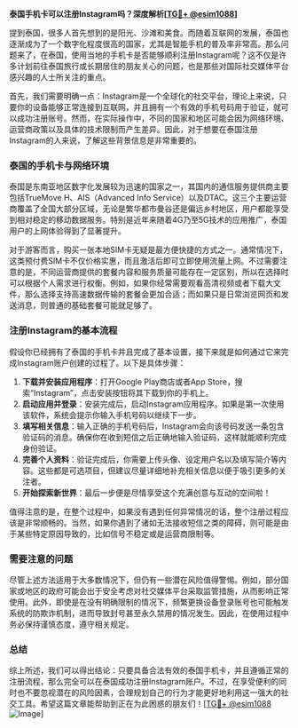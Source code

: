 **泰国手机卡可以注册Instagram吗？深度解析[[TG💪+ @esim1088](https://t.me/s/esim1088)]**

提到泰国，很多人首先想到的是阳光、沙滩和美食。而随着互联网的发展，泰国也逐渐成为了一个数字化程度很高的国家，尤其是智能手机的普及率非常高。那么问题来了，在泰国，使用当地的手机卡是否能够顺利注册Instagram呢？这不仅是许多计划前往泰国旅行或长期居住的朋友关心的问题，也是那些对国际社交媒体平台感兴趣的人士所关注的重点。

首先，我们需要明确一点：Instagram是一个全球化的社交平台，理论上来说，只要你的设备能够正常连接到互联网，并且拥有一个有效的手机号码用于验证，就可以成功注册账号。然而，在实际操作中，不同的国家和地区可能会因为网络环境、运营商政策以及具体的技术限制而产生差异。因此，对于想要在泰国注册Instagram的人来说，了解这些背景信息是非常重要的。

### 泰国的手机卡与网络环境

泰国是东南亚地区数字化发展较为迅速的国家之一，其国内的通信服务提供商主要包括TrueMove H、AIS（Advanced Info Service）以及DTAC。这三个主要运营商覆盖了全国大部分区域，无论是繁华都市曼谷还是偏远乡村地区，用户都能享受到相对稳定的移动数据服务。特别是近年来随着4G乃至5G技术的应用推广，泰国用户的上网体验得到了显著提升。

对于游客而言，购买一张本地SIM卡无疑是最方便快捷的方式之一。通常情况下，这类预付费SIM卡不仅价格实惠，而且激活后即可立即使用流量上网。不过需要注意的是，不同运营商提供的套餐内容和服务质量可能存在一定区别，所以在选择时可以根据个人需求进行权衡。例如，如果你经常需要观看高清视频或者下载大文件，那么选择支持高速数据传输的套餐会更加合适；而如果只是日常浏览网页和发送消息，则普通的基础套餐可能就足够了。

### 注册Instagram的基本流程

假设你已经拥有了泰国的手机卡并且完成了基本设置，接下来就是如何通过它来完成Instagram账户创建的过程了。以下是具体步骤：

1. **下载并安装应用程序**：打开Google Play商店或者App Store，搜索“Instagram”，点击安装按钮将其下载到你的手机上。
2. **启动应用并登录**：安装完成后，启动Instagram应用程序。如果是第一次使用该软件，系统会提示你输入手机号码以继续下一步。
3. **填写相关信息**：输入正确的手机号码后，Instagram会向该号码发送一条包含验证码的消息。确保你在收到短信之后正确地输入验证码，这样就能顺利完成身份验证。
4. **完善个人资料**：验证完成后，你需要上传头像、设定用户名以及填写简介等内容。这些都是可选项目，但建议尽量详细地补充相关信息以便于吸引更多的关注者。
5. **开始探索新世界**：最后一步便是尽情享受这个充满创意与互动的空间啦！

值得注意的是，在整个过程中，如果没有遇到任何异常情况的话，整个注册过程应该是非常顺畅的。当然，如果你遇到了诸如无法接收短信之类的障碍，则可能是由于某些特定原因导致的，比如信号不稳定或是运营商限制等。

### 需要注意的问题

尽管上述方法适用于大多数情况下，但仍有一些潜在风险值得警惕。例如，部分国家或地区的政府可能会出于安全考虑对社交媒体平台采取监管措施，从而影响正常使用。此外，即使是在没有明确限制的情况下，频繁更换设备登录账号也可能触发系统的防欺诈机制，进而导致封号甚至永久禁用的情况发生。因此，在使用过程中务必保持谨慎态度，遵守相关规定。

### 总结

综上所述，我们可以得出结论：只要具备合法有效的泰国手机卡，并且遵循正常的注册流程，那么完全可以在泰国成功注册Instagram账户。不过，在享受便利的同时也不要忽视潜在的风险因素，合理规划自己的行为才能更好地利用这一强大的社交工具。希望这篇文章能帮助到正在为此困惑的朋友们！[[TG💪+ @esim1088](https://t.me/s/esim1088) ![Image](https://i.postimg.cc/4NQfJmqS/Snipaste-2025-05-13-00-14-12.png)]
